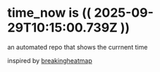 # time_now is (( 2025-09-29T10:15:00.739Z ))

an automated repo that shows the currnent time

inspired by [breakingheatmap](https://github.com/breakingheatmap/breakingheatmap)